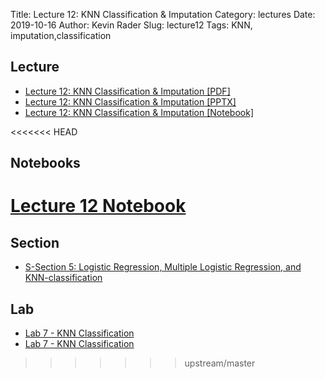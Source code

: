 Title: Lecture 12: KNN Classification & Imputation
Category: lectures
Date: 2019-10-16
Author: Kevin Rader
Slug: lecture12
Tags: KNN, imputation,classification


## Lecture

- [Lecture 12: KNN Classification & Imputation [PDF]]({attach}presentation/Lecture12_kNNclassAndImputation.pdf)
- [Lecture 12: KNN Classification & Imputation [PPTX]]({attach}presentation/Lecture12_kNNclassAndImputation.pptx)
- [Lecture 12: KNN Classification & Imputation [Notebook]]({filename}presentation/Lecture12.ipynb)

<<<<<<< HEAD
## Notebooks
[Lecture 12 Notebook]({static}presentation/Lecture12.ipynb)
=======

## Section

- [S-Section 5: Logistic Regression, Multiple Logistic Regression, and KNN-classification ]({static}../../sections/section5/notebook/cs109a_section_5.ipynb)


## Lab
- [Lab 7 - KNN Classification]({static}../../labs/lab07/notebooks/cs109a_lab7_knnclassification_imputation.ipynb)
- [Lab 7 - KNN Classification]({static}../../labs/lab07/notebooks/cs109a_lab7_knnclassification_imputation_solutions.ipynb)
>>>>>>> upstream/master

